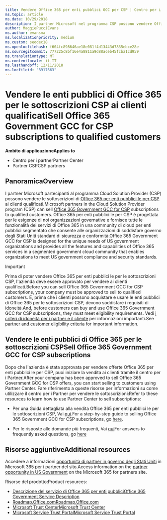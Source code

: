 ```yaml
---
title: Vendere Office 365 per enti pubblici GCC per CSP | Centro per i partner
ms.topic: article
ms.date: 10/29/2018
description: I partner Microsoft nel programma CSP possono vendere Office 365 per enti pubblici le per le sottoscrizioni CSP ai clienti qualificati. Office 365 che enti pubblici per CSP è una suite di servizi di produttività cloud progettato per il governo degli Stati Uniti e dagli appaltatori enti pubblici.
author: MaggiePucciEvans
ms.author: evansma
ms.localizationpriority: medium
ms.custom: seodec18
ms.openlocfilehash: f604fc898646ae18e081f4d13443d7835ebce28e
ms.sourcegitcommit: 777225c8bf16e4a8811a9d88aceb45fcba1cd959
ms.translationtype: MT
ms.contentlocale: it-IT
ms.lasthandoff: 12/11/2018
ms.locfileid: "8917663"
---
```

# <a name="sell-office-365-government-gcc-for-csp-subscriptions-to-qualified-customers"></a><span data-ttu-id="83689-104">Vendere le enti pubblici di Office 365 per le sottoscrizioni CSP ai clienti qualificati</span><span class="sxs-lookup"><span data-stu-id="83689-104">Sell Office 365 Government GCC for CSP subscriptions to qualified customers</span></span>

**<span data-ttu-id="83689-105">Ambito di applicazione</span><span class="sxs-lookup"><span data-stu-id="83689-105">Applies to</span></span>**

-  <span data-ttu-id="83689-106">Centro per i partner</span><span class="sxs-lookup"><span data-stu-id="83689-106">Partner Center</span></span>
-  <span data-ttu-id="83689-107">Partner CSP</span><span class="sxs-lookup"><span data-stu-id="83689-107">CSP partners</span></span>


## <a name="overview"></a><span data-ttu-id="83689-108">Panoramica</span><span class="sxs-lookup"><span data-stu-id="83689-108">Overview</span></span>

<span data-ttu-id="83689-109">I partner Microsoft partecipanti al programma Cloud Solution Provider (CSP) possono vendere le sottoscrizioni di [Office 365 per enti pubblici le per CSP](https://www.microsoft.com/microsoft-365/partners/governmentforCSP) ai clienti qualificati.</span><span class="sxs-lookup"><span data-stu-id="83689-109">Microsoft partners in the Cloud Solution Provider program (CSP) can sell [Office 365 Government GCC for CSP](https://www.microsoft.com/microsoft-365/partners/governmentforCSP) subscriptions to qualified customers.</span></span> <span data-ttu-id="83689-110">Office 365 per enti pubblici le per CSP è progettata per le esigenze di noi organizzazioni governative e fornisce tutte le funzionalità dei servizi di Office 365 in una community di cloud per enti pubblici segmentato che consente alle organizzazioni di soddisfare governo degli Stati Uniti standard di sicurezza e conformità.</span><span class="sxs-lookup"><span data-stu-id="83689-110">Office 365 Government GCC for CSP is designed for the unique needs of US government organizations and provides all the features and capabilities of Office 365 services in a segmented government cloud community that enables organizations to meet US government compliance and security standards.</span></span> 

>[!IMPORTANT] 
><span data-ttu-id="83689-111">Prima di poter vendere Office 365 per enti pubblici le per le sottoscrizioni CSP, l'azienda deve essere approvato per vendere ai clienti qualificati.</span><span class="sxs-lookup"><span data-stu-id="83689-111">Before you can sell Office 365 Government GCC for CSP subscriptions, your company must be approved to sell to qualified customers.</span></span> <span data-ttu-id="83689-112">E, prima che i clienti possono acquistare e usare le enti pubblici di Office 365 per le sottoscrizioni CSP, devono soddisfare i requisiti di idoneità.</span><span class="sxs-lookup"><span data-stu-id="83689-112">And, before customers can buy and use Office 365 Government GCC for CSP subscriptions, they must meet eligibility requirements.</span></span> <span data-ttu-id="83689-113">Vedi [i criteri di idoneità per i partner e il cliente](csp-gcc-validate.md) per informazioni importanti.</span><span class="sxs-lookup"><span data-stu-id="83689-113">See [partner and customer eligibility criteria](csp-gcc-validate.md) for important information.</span></span>


## <a name="sell-office-365-government-gcc-for-csp-subscriptions"></a><span data-ttu-id="83689-114">Vendere le enti pubblici di Office 365 per le sottoscrizioni CSP</span><span class="sxs-lookup"><span data-stu-id="83689-114">Sell Office 365 Government GCC for CSP subscriptions</span></span>

<span data-ttu-id="83689-115">Dopo che l'azienda è stata approvata per vendere offerte Office 365 per enti pubblici le per CSP, puoi iniziare la vendita ai clienti tramite il centro per i Partner.</span><span class="sxs-lookup"><span data-stu-id="83689-115">After your company has been approved to sell Office 365 Government GCC for CSP offers, you can start selling to customers using Partner Center.</span></span> <span data-ttu-id="83689-116">Fare riferimento a queste risorse per informazioni su come utilizzare il centro per i Partner per vendere le sottoscrizioni:</span><span class="sxs-lookup"><span data-stu-id="83689-116">Refer to these resources to learn how to use Partner Center to sell subscriptions:</span></span> 

-   <span data-ttu-id="83689-117">Per una Guida dettagliata alla vendita Office 365 per enti pubblici le per le sottoscrizioni CSP, Vai [qui](https://go.microsoft.com/fwlink/?linkid=2007323).</span><span class="sxs-lookup"><span data-stu-id="83689-117">For a step-by-step guide to selling Office 365 Government GCC for CSP subscriptions, go [here](https://go.microsoft.com/fwlink/?linkid=2007323).</span></span>  

-   <span data-ttu-id="83689-118">Per le risposte alle domande più frequenti, Vai [qui](https://o365pp.blob.core.windows.net/media/Resources/GCC/Office%20365%20Government%20GCC%20for%20CSP%20Partner%20FAQ.docx)</span><span class="sxs-lookup"><span data-stu-id="83689-118">For answers to frequently asked questions, go [here](https://o365pp.blob.core.windows.net/media/Resources/GCC/Office%20365%20Government%20GCC%20for%20CSP%20Partner%20FAQ.docx)</span></span>


## <a name="additional-resources"></a><span data-ttu-id="83689-119">Risorse aggiuntive</span><span class="sxs-lookup"><span data-stu-id="83689-119">Additional resources</span></span>

<span data-ttu-id="83689-120">Accedere a informazioni [opportunità di partner in governo degli Stati Uniti](https://www.microsoft.com/microsoft-365/partners/governmentforCSP) in Microsoft 365 per i partner del sito.</span><span class="sxs-lookup"><span data-stu-id="83689-120">Access information on the [partner opportunity in US Government](https://www.microsoft.com/microsoft-365/partners/governmentforCSP) on the Microsoft 365 for partners site.</span></span>

<span data-ttu-id="83689-121">Risorse del prodotto:</span><span class="sxs-lookup"><span data-stu-id="83689-121">Product resources:</span></span>

- [<span data-ttu-id="83689-122">Descrizione del servizio di Office 365 per enti pubblici</span><span class="sxs-lookup"><span data-stu-id="83689-122">Office 365 Government Service Description</span></span>](https://technet.microsoft.com/library/mt774581.aspx)
- [<span data-ttu-id="83689-123">Roadmap.Office.com</span><span class="sxs-lookup"><span data-stu-id="83689-123">Roadmap.Office.com</span></span>](https://products.office.com/business/office-365-roadmap)
- [<span data-ttu-id="83689-124">Microsoft Trust Center</span><span class="sxs-lookup"><span data-stu-id="83689-124">Microsoft Trust Center</span></span>](https://www.microsoft.com/TrustCenter/)
- [<span data-ttu-id="83689-125">Microsoft Service Trust Portal</span><span class="sxs-lookup"><span data-stu-id="83689-125">Microsoft Service Trust Portal</span></span>](https://aka.ms/STP)

